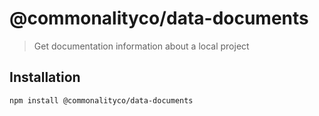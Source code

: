 # @commonalityco/data-documents
> Get documentation information about a local project
## Installation

```sh
npm install @commonalityco/data-documents
```